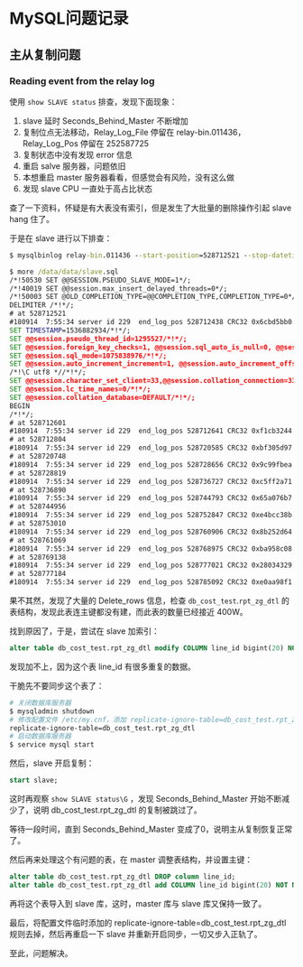 # MySQL问题记录

## 主从复制问题

### Reading event from the relay log

使用 `show SLAVE status` 排查，发现下面现象：

1. slave 延时 Seconds_Behind_Master 不断增加
2. 复制位点无法移动，Relay_Log_File 停留在 relay-bin.011436，Relay_Log_Pos 停留在 252587725
3. 复制状态中没有发现 error 信息
4. 重启 salve 服务器，问题依旧
5. 本想重启 master 服务器看看，但感觉会有风险，没有这么做
6. 发现 slave CPU 一直处于高占比状态

查了一下资料，怀疑是有大表没有索引，但是发生了大批量的删除操作引起 slave hang 住了。

于是在 slave 进行以下排查：

```cmd
$ mysqlbinlog relay-bin.011436 --start-position=528712521 --stop-datetime="2018-09-14 08:09:53" --base64-output=decode-rows -v > /data/data/slave.sql

$ more /data/data/slave.sql 
/*!50530 SET @@SESSION.PSEUDO_SLAVE_MODE=1*/;
/*!40019 SET @@session.max_insert_delayed_threads=0*/;
/*!50003 SET @OLD_COMPLETION_TYPE=@@COMPLETION_TYPE,COMPLETION_TYPE=0*/;
DELIMITER /*!*/;
# at 528712521
#180914  7:55:34 server id 229  end_log_pos 528712438 CRC32 0x6cbd5bb0  Query   thread_id=1295527       exec_time=5     error_code=0
SET TIMESTAMP=1536882934/*!*/;
SET @@session.pseudo_thread_id=1295527/*!*/;
SET @@session.foreign_key_checks=1, @@session.sql_auto_is_null=0, @@session.unique_checks=1, @@session.autocommit=1/*!*/;
SET @@session.sql_mode=1075838976/*!*/;
SET @@session.auto_increment_increment=1, @@session.auto_increment_offset=1/*!*/;
/*!\C utf8 *//*!*/;
SET @@session.character_set_client=33,@@session.collation_connection=33,@@session.collation_server=83/*!*/;
SET @@session.lc_time_names=0/*!*/;
SET @@session.collation_database=DEFAULT/*!*/;
BEGIN
/*!*/;
# at 528712601
#180914  7:55:34 server id 229  end_log_pos 528712641 CRC32 0xf1cb3244  Table_map: `db_cost_test`.`rpt_zg_dtl` mapped to number 110350
# at 528712804
#180914  7:55:34 server id 229  end_log_pos 528720585 CRC32 0xbf305d97  Delete_rows: table id 110350
# at 528720748
#180914  7:55:34 server id 229  end_log_pos 528728656 CRC32 0x9c99fbea  Delete_rows: table id 110350
# at 528728819
#180914  7:55:34 server id 229  end_log_pos 528736727 CRC32 0xc5ff2a71  Delete_rows: table id 110350
# at 528736890
#180914  7:55:34 server id 229  end_log_pos 528744793 CRC32 0x65a076b7  Delete_rows: table id 110350
# at 528744956
#180914  7:55:34 server id 229  end_log_pos 528752847 CRC32 0xe4bcc38b  Delete_rows: table id 110350
# at 528753010
#180914  7:55:34 server id 229  end_log_pos 528760906 CRC32 0x8b252d64  Delete_rows: table id 110350
# at 528761069
#180914  7:55:34 server id 229  end_log_pos 528768975 CRC32 0xba958c08  Delete_rows: table id 110350
# at 528769138
#180914  7:55:34 server id 229  end_log_pos 528777021 CRC32 0x28034329  Delete_rows: table id 110350
# at 528777184
#180914  7:55:34 server id 229  end_log_pos 528785092 CRC32 0xe0aa98f1  Delete_rows: table id 110350
```

果不其然，发现了大量的 Delete_rows 信息，检查 `db_cost_test`.`rpt_zg_dtl` 的表结构，发现此表连主键都没有建，而此表的数量已经接近 400W。

找到原因了，于是，尝试在 slave 加索引：

```sql
alter table db_cost_test.rpt_zg_dtl modify COLUMN line_id bigint(20) NOT NULL AUTO_INCREMENT PRIMARY key COMMENT '行id(主键)';
```

发现加不上，因为这个表 line_id 有很多重复的数据。

干脆先不要同步这个表了：

```sh
# 关闭数据库服务器
$ mysqladmin shutdown
# 修改配置文件 /etc/my.cnf，添加 replicate-ignore-table=db_cost_test.rpt_zg_dtl，忽略该表的主从复制
replicate-ignore-table=db_cost_test.rpt_zg_dtl
# 启动数据库服务器
$ service mysql start
```

然后，slave 开启复制：

```sql
start slave;
```

这时再观察 `show SLAVE status\G` ，发现 Seconds_Behind_Master 开始不断减少了，说明 db_cost_test.rpt_zg_dtl 的复制被跳过了。

等待一段时间，直到 Seconds_Behind_Master 变成了0，说明主从复制恢复正常了。

然后再来处理这个有问题的表，在 master 调整表结构，并设置主键：

```sql
alter table db_cost_test.rpt_zg_dtl DROP column line_id;
alter table db_cost_test.rpt_zg_dtl add COLUMN line_id bigint(20) NOT NULL AUTO_INCREMENT PRIMARY key COMMENT '行id(主键)';
```

再将这个表导入到 slave 库，这时，master 库与 slave 库又保持一致了。

最后，将配置文件临时添加的 replicate-ignore-table=db_cost_test.rpt_zg_dtl 规则去掉，然后再重启一下 slave 并重新开启同步，一切又步入正轨了。

至此，问题解决。
